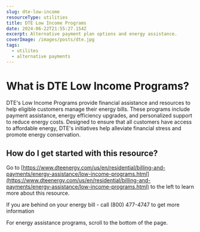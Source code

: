 ```yaml
---
slug: dte-low-income
resourceType: utilities
title: DTE Low Income Programs
date: 2024-06-22T21:55:27.154Z
excerpt: Alternative payment plan options and energy assistance.
coverImage: /images/posts/dte.jpg
tags:
  - utilites
  - alternative payments
---
```


<script>
  import Callout from "$lib/components/molecules/Callout.svelte";
  import PhoneNumber from "$lib/components/molecules/PhoneNumber.svelte"
  import {siteBaseUrl} from "$lib/data/meta"

  const resourceTextDescription = `DTE's Low Income Programs provide financial assistance and resources to help eligible customers manage their energy bills. These programs include payment assistance, energy efficiency upgrades, and personalized support to reduce energy costs. Designed to ensure that all customers have access to affordable energy, DTE's initiatives help alleviate financial stress and promote energy conservation.

Go to https://www.dteenergy.com/us/en/residential/billing-and-payments/energy-assistance/low-income-programs.html to the left to learn more about this resource.

If you are behind on your energy bill - call (800) 477-4747 to get more information

For energy assistance programs, scroll to the bottom of the page.

For more information/detail go to: ${siteBaseUrl + "dte-low-income"}`
</script>

<Callout type="info">
  <PhoneNumber resourceToSend={"utilities"} {resourceTextDescription} />
</Callout>

# What is DTE Low Income Programs?

DTE's Low Income Programs provide financial assistance and resources to help eligible customers manage their energy bills. These programs include payment assistance, energy efficiency upgrades, and personalized support to reduce energy costs. Designed to ensure that all customers have access to affordable energy, DTE's initiatives help alleviate financial stress and promote energy conservation.

## How do I get started with this resource?

Go to [https://www.dteenergy.com/us/en/residential/billing-and-payments/energy-assistance/low-income-programs.html](https://www.dteenergy.com/us/en/residential/billing-and-payments/energy-assistance/low-income-programs.html) to the left to learn more about this resource.

If you are behind on your energy bill - call (800) 477-4747 to get more information

For energy assistance programs, scroll to the bottom of the page.
